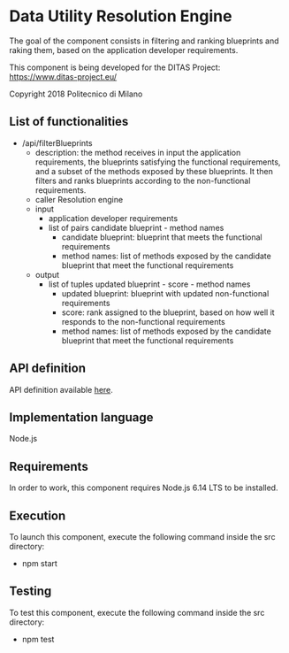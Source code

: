 # Data Utility Resolution Engine
The goal of the component consists in filtering and ranking blueprints and raking them, based on the application developer requirements.

This component is being developed for the DITAS Project: https://www.ditas-project.eu/

Copyright 2018 Politecnico di Milano

## List of functionalities
* /api/filterBlueprints
  * description: the method receives in input the application requirements, the blueprints satisfying the functional requirements, 
  and a subset of the methods exposed by these blueprints. It then filters and ranks blueprints according to the non-functional requirements.
  * caller Resolution engine
  * input
    * application developer requirements
    * list of pairs candidate blueprint - method names
	  * candidate blueprint: blueprint that meets the functional requirements
	  * method names: list of methods exposed by the candidate blueprint that meet the functional requirements
  * output
    * list of tuples updated blueprint - score - method names
	  * updated blueprint: blueprint with updated non-functional requirements
	  * score: rank assigned to the blueprint, based on how well it responds to the non-functional requirements
	  * method names: list of methods exposed by the candidate blueprint that meet the functional requirements
  
## API definition
API definition available [here](https://github.com/DITAS-Project/data-utility-resolution-engine/blob/master/documentation/API_specification.yaml).

## Implementation language
Node.js

## Requirements
In order to work, this component requires Node.js 6.14 LTS to be installed.

## Execution
To launch this component, execute the following command inside the src directory:
* npm start

## Testing
To test this component, execute the following command inside the src directory:
* npm test
